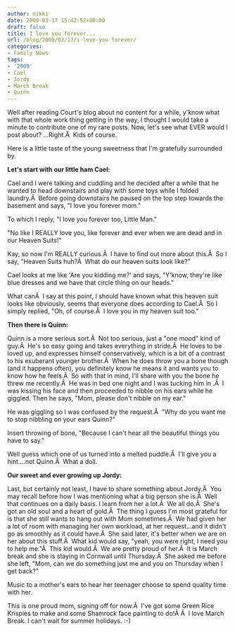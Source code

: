 ```yaml
---
author: nikki
date: 2009-03-17 15:42:52+00:00
draft: false
title: I love you forever...
url: /blog/2009/03/17/i-love-you-forever/
categories:
- Family News
tags:
- '2009'
- Cael
- Jordy
- March Break
- Quinn
---
```


Well after reading Court's blog about no content for a while, y'know what with that whole work thing getting in the way, I thought I would take a minute to contribute one of my rare posts. Now, let's see what EVER would I post about? ...Right.Â  Kids of course.

Here is a little taste of the young sweetness that I'm gratefully surrounded by.

**Let's start with our little ham Cael:**

Cael and I were talking and cuddling and he decided after a while that he wanted to head downstairs and play with some toys while I folded laundry.Â  Before going downstairs he paused on the top step towards the basement and says, "I love you forever mom."

To which I reply, "I love you forever too, Little Man."

"No like I REALLY love you, like forever and ever when we are dead and in our Heaven Suits!"

Kay, so now I'm REALLY curious.Â  I have to find out more about this.Â  So I say, "Heaven Suits huh?Â  What do our heaven suits look like?"

Cael looks at me like 'Are you kidding me?' and says, "Y'know, they're like blue dresses and we have that circle thing on our heads."

What canÂ  I say at this point, I should have known what this heaven suit looks like obviously, seems that everyone does according to Cael.Â  So I simply replied, "Oh, of course.Â  I love you in my heaven suit too."

**Then there is Quinn:**

Quinn is a more serious sort.Â  Not too serious, just a "one mood" kind of guy.Â  He's so easy going and takes everything in stride.Â  He loves to be loved up, and expresses himself conservatively, which is a bit of a contrast to his exuberant younger brother.Â  When he does throw you a bone though (and it happens often), you definitely know he means it and wants you to know how he feels.Â  So with that in mind, I'll share with you the bone he threw me recently.Â  He was in bed one night and I was tucking him in .Â  I was kissing his face and then proceeded to nibble on his ears while he giggled. Then he says, "Mom, please don't nibble on my ear."

He was giggling so I was confused by the request.Â  "Why do you want me to stop nibbling on your ears Quinn?"

Insert throwing of bone, "Because I can't hear all the beautiful things you have to say."

Well guess which one of us turned into a melted puddle.Â  I'll give you a hint....not Quinn.Â  What a doll.

**Our sweet and ever growing up Jordy:**

Last, but certainly not least, I have to share something about Jordy.Â  You may recall before how I was mentioning what a big person she is.Â  Well that continues on a daily basis. I learn from her a lot.Â  We all do.Â  She's got an old soul and a heart of gold.Â  The thing I guess I'm most grateful for is that she still wants to hang out with Mom sometimes.Â  We had given her a lot of room with managing her own workload, at her request...and it didn't go as smoothly as it could have.Â  She said later, it's better when we are on her about this stuff.Â  What kid would say, "yeah, you were right, I need you to help me."Â  This kid would.Â  We are pretty proud of her.Â  It is March break and she is staying in Cornwall until Thursday.Â  She asked me before she left, "Mom, can we do something just me and you on Thursday when I get back?"

Music to a mother's ears to hear her teenager choose to spend quality time with her.

This is one proud mom, signing off for now.Â  I've got some Green Rice Krispies to make and some Shamrock face painting to do!Â Â  I love March Break. I can't wait for summer holidays. :-)
